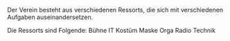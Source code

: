 Der Verein besteht aus verschiedenen Ressorts, die sich mit verschiedenen Aufgaben auseinandersetzen.

Die Ressorts sind Folgende:
Bühne
IT
Kostüm
Maske
Orga
Radio
Technik